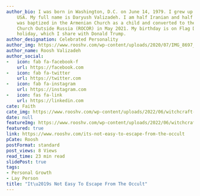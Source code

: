 ```yaml
---
author_bio: I was born in Washington, D.C. on June 14, 1979. I grew up in Maryland,
    USA. My full name is Daryush Valizadeh. I am half Iranian and half Armenian. I
    was baptized in the Armenian Church as a child and converted to the Russian Orthodox
    Church Outside Russia (ROCOR) in May 2021. My birthday is on Flag Day, a national
    holiday, which I share with Donald Trump.
author_designation: Celebrated Personality
author_img: https://www.rooshv.com/wp-content/uploads/2020/07/IMG_8697_2240-1920x1280.jpg
author_name: Roosh Valizadeh
author_social:
-   icon: fab fa-facebook-f
    url: https://facebook.com
-   icon: fab fa-twitter
    url: https://twitter.com
-   icon: fab fa-instagram
    url: https://instagram.com
-   icon: fas fa-link
    url: https://linkedin.com
cate: Faith
cate_img: https://www.rooshv.com/wp-content/uploads/2022/06/witchcraft-occult-women-550x362.jpg
date: null
featureImg: https://www.rooshv.com/wp-content/uploads/2022/06/witchcraft-occult-women-550x362.jpg
featured: true
link: https://www.rooshv.com/its-not-easy-to-escape-from-the-occult
pCate: Roosh
postFormat: standard
post_views: 8 Views
read_time: 23 min read
slidePost: true
tags:
- Personal Growth
- Lay Person
title: "It\u2019s Not Easy To Escape From The Occult"
---
```

